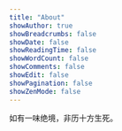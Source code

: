 ```yaml
---
title: "About"
showAuthor: true
showBreadcrumbs: false
showDate: false
showReadingTime: false
showWordCount: false
showComments: false
showEdit: false
showPagination: false
showZenMode: false
---
```


如有一味绝境，非历十方生死。
